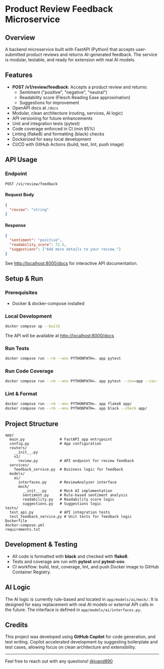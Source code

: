 # Product Review Feedback Microservice

## Overview
A backend microservice built with FastAPI (Python) that accepts user-submitted product reviews and returns AI-generated feedback. The service is modular, testable, and ready for extension with real AI models.

## Features
- **POST /v1/review/feedback**: Accepts a product review and returns:
  - Sentiment ("positive", "negative", "neutral")
  - Readability score (Flesch Reading Ease approximation)
  - Suggestions for improvement
- OpenAPI docs at `/docs`
- Modular, clean architecture (routing, services, AI logic)
- API versioning for future enhancements
- Unit and integration tests (pytest)
- Code coverage enforced in CI (min 85%)
- Linting (flake8) and formatting (black) checks
- Dockerized for easy local development
- CI/CD with GitHub Actions (build, test, lint, push image)

## API Usage

### Endpoint
`POST /v1/review/feedback`

#### Request Body
```json
{
  "review": "string"
}
```

#### Response
```json
{
  "sentiment": "positive",
  "readability_score": 72.5,
  "suggestions": ["Add more details to your review."]
}
```

See [http://localhost:8000/docs](http://localhost:8000/docs) for interactive API documentation.

## Setup & Run

### Prerequisites
- Docker & docker-compose installed

### Local Development
```sh
docker compose up --build
```
The API will be available at [http://localhost:8000/docs](http://localhost:8000/docs)

### Run Tests
```sh
docker compose run --rm --env PYTHONPATH=. app pytest
```

### Run Code Coverage
```sh
docker compose run --rm --env PYTHONPATH=. app pytest --cov=app --cov-fail-under=85
```

### Lint & Format
```sh
docker compose run --rm --env PYTHONPATH=. app flake8 app/
docker compose run --rm --env PYTHONPATH=. app black --check app/
```

## Project Structure
```
app/
  main.py                # FastAPI app entrypoint
  config.py              # App configuration
  routers/
    __init__.py
    v1/
      review.py          # API endpoint for review feedback
  services/
    feedback_service.py  # Business logic for feedback
  models/
    ai/
      interfaces.py      # ReviewAnalyzer interface
      mock/
        __init__.py      # Mock AI implementation
        sentiment.py     # Rule-based sentiment analysis
        readability.py   # Readability score logic
        suggestions.py   # Suggestions logic
tests/
  test_api.py            # API integration tests
  test_feedback_service.py # Unit tests for feedback logic
Dockerfile
docker-compose.yml
requirements.txt
```

## Development & Testing
- All code is formatted with **black** and checked with **flake8**.
- Tests and coverage are run with **pytest** and **pytest-cov**.
- CI workflow: build, test, coverage, lint, and push Docker image to GitHub Container Registry.

## AI Logic
The AI logic is currently rule-based and located in `app/models/ai/mock/`. It is designed for easy replacement with real AI models or external API calls in the future. The interface is defined in `app/models/ai/interfaces.py`.

## Credits
This project was developed using **GitHub Copilot** for code generation, and test writing. Copilot accelerated development by suggesting boilerplate and test cases, allowing focus on clean architecture and extensibility.

---

Feel free to reach out with any questions! [@ivand890](https://github.com/ivand890)
